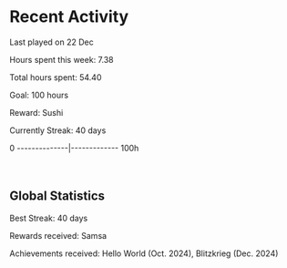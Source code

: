 # Recent Activity
Last played on 22 Dec  

Hours spent this week: 7.38  

Total hours spent: 54.40  

Goal: 100 hours  

Reward: Sushi  

Currently Streak: 40 days 

0 --------------|------------- 100h  
<br><br>

## Global Statistics
Best Streak: 40 days

Rewards received: Samsa

Achievements received: Hello World (Oct. 2024), Blitzkrieg (Dec. 2024)
